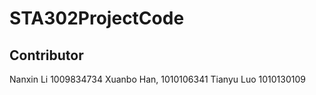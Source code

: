# STA302ProjectCode
## Contributor
Nanxin Li 1009834734
Xuanbo Han, 1010106341
Tianyu Luo 1010130109

